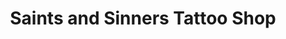 ---
title: "Saints and Sinners Tattoo Shop"
url: /san-diego/saints-and-sinners-tattoo-shop/
shop: Tattoo
---